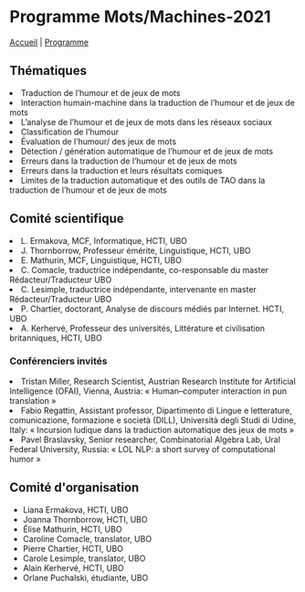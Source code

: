 # Programme Mots/Machines-2021

[Accueil](https://motsmachines.github.io/2021/accueil) | [Programme](https://motsmachines.github.io/2021/programme)

## Thématiques
<li>Traduction de l’humour et de jeux de mots</li>
<li>Interaction humain-machine dans la traduction de l’humour et de jeux de mots</li>
<li>L’analyse de l’humour et de jeux de mots dans les réseaux sociaux</li>
<li>Classification de l’humour</li>
<li>Évaluation de l’humour/ des jeux de mots</li>
<li>Détection / génération automatique de l’humour et de jeux de mots</li>
<li>Erreurs dans la traduction de l’humour et de  jeux de mots</li>
<li>Erreurs dans la traduction et leurs résultats comiques</li>
<li>Limites  de la traduction automatique et des outils de TAO dans la traduction de l’humour et de  jeux de mots</li>

## Comité scientifique
<li>L. Ermakova, MCF, Informatique, HCTI, UBO</li>
<li>J. Thornborrow, Professeur émérite, Linguistique, HCTI, UBO</li>
<li>E. Mathurin, MCF, Linguistique, HCTI, UBO</li>
<li>C. Comacle, traductrice indépendante, co-responsable du master Rédacteur/Traducteur UBO</li>
<li>C. Lesimple, traductrice indépendante, intervenante en master Rédacteur/Traducteur UBO</li>
<li>P. Chartier, doctorant, Analyse de discours médiés par Internet. HCTI, UBO</li>
<li>A. Kerhervé, Professeur des universités, Littérature et civilisation britanniques, HCTI, UBO</li>
	
<h3>Conférenciers invités</h3>
<li>Tristan Miller, Research Scientist, Austrian Research Institute for Artificial Intelligence (OFAI), Vienna, Austria: « Human–computer interaction in pun translation »</li>
<li>Fabio Regattin, Assistant professor, Dipartimento di Lingue e letterature, comunicazione, formazione e società (DILL), Università degli Studi di Udine, Italy: « Incursion ludique dans la traduction automatique des jeux de mots »</li>
<li>Pavel Braslavsky, Senior researcher, Combinatorial Algebra Lab, Ural Federal University, Russia: « LOL NLP: a short survey of  computational humor »</li>

## Comité d'organisation
- Liana Ermakova, HCTI, UBO
- Joanna Thornborrow, HCTI, UBO
- Élise Mathurin, HCTI, UBO
- Caroline Comacle, translator, UBO
- Pierre Chartier, HCTI, UBO
- Carole Lesimple, translator, UBO
- Alain Kerhervé, HCTI, UBO
- Orlane Puchalski, étudiante, UBO
